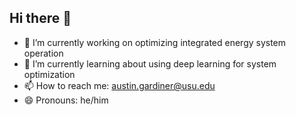 ## Hi there 👋

- 🔭 I’m currently working on optimizing integrated energy system operation
- 🌱 I’m currently learning about using deep learning for system optimization
- 📫 How to reach me: austin.gardiner@usu.edu 
- 😄 Pronouns: he/him
